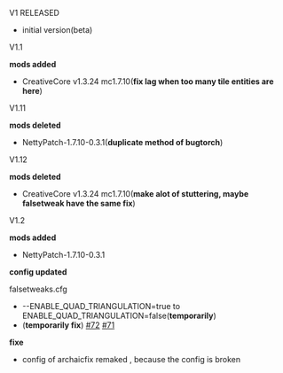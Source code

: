 V1 RELEASED

* initial version(beta)

V1.1

**mods added**

* CreativeCore v1.3.24 mc1.7.10(**fix lag when too many tile entities are here**)

V1.11

**mods deleted**

* NettyPatch-1.7.10-0.3.1(**duplicate method of bugtorch**)

V1.12

**mods deleted**

* CreativeCore v1.3.24 mc1.7.10(**make alot of stuttering, maybe falsetweak have the same fix**)

V1.2

**mods added**

* NettyPatch-1.7.10-0.3.1

**config updated**

falsetweaks.cfg

* --ENABLE_QUAD_TRIANGULATION=true to ENABLE_QUAD_TRIANGULATION=false(**temporarily**)
* (**temporarily fix**) [#72](https://github.com/quentin452/private-minecraft-modpack/issues/72) [#71](https://github.com/quentin452/private-minecraft-modpack/issues/71)

**fixe**

* config of archaicfix remaked , because the config is broken
